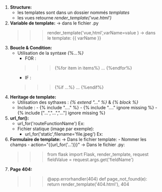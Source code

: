 1. __Structure:__
    - les templates sont dans un dossier nommés *templates*
    - les vues retourne *render_template('vue.html')*
2. __Variable de template:__
    -> dans le fichier .py
    >>> render_template('vue,html',varName=value )
    -> dans le template:
    >>> {{ varName }}
3. __Boucle & Condition:__
    - Utilisation de la syntaxe *{%...%}*
        - FOR :
        >>>{%for item in items%}
        >>>...
        >>>{%endfor%}
        - IF :
        >>>{%if ...%}
        >>>...
        >>>{%endif%}
4. __Heritage de template:__
    - Utilisation des sythaxes : *{% extend "..." %}* & *{% block %}*
    - Include : 
            - {% include "...." %}
            - {% include "...." ignore missing %}
            - {% include ["...","...","..."] ignore missing %}
5. __url_for():__
    - url_for('routeFunctionName')
        Ex: <a href="{{ url_for('routeFunctionName') }}"></a>
    - Fichier statique (image par exemple):
        - url_for('static',filename='file.jpeg')
        Ex: <a href="{{ url_for('static',filename='toto.png ') }}"></a>
6. __Formulaire de template:__
    -> Dans le fichier template:
        - Nommer les champs 
        - action="{{url_for('...')}}"
    -> Dans le fichier .py:
    >>>from flask import Flask, render_template, request
    >>>fieldValue = request.args.get('fieldName')
7. __Page 404:__
    >>>@app.errorhandler(404)
    >>>def page_not_found(e):
    >>>    return render_template('404.html'), 404
 



